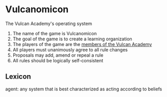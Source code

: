 # Vulcanomicon

The Vulcan Academy's operating system

1. The name of the game is Vulcanomicon
1. The goal of the game is to create a learning organization
1. The players of the game are the [members of the Vulcan Academy](https://github.com/orgs/Vulcan-Academy/people)
1. All players must unanimously agree to all rule changes
1. Proposals may add, amend or repeal a rule
1. All rules should be logically self-consistent

## Lexicon

agent: any system that is best characterized as acting according to beliefs

